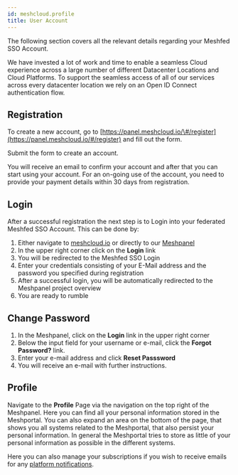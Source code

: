 ```yaml
---
id: meshcloud.profile
title: User Account
---
```

The following section covers all the relevant details regarding your Meshfed SSO Account.

We have invested a lot of work and time to enable a seamless Cloud experience across a large number of different Datacenter Locations and Cloud Platforms. To support the seamless access of all of our services across every datacenter location we rely on an Open ID Connect authentication flow.

## Registration

To create a new account, go to [https://panel.meshcloud.io/\#/register](https://panel.meshcloud.io/#/register) and fill out the form.

Submit the form to create an account.

You will receive an email to confirm your account and after that you can start using your account. For an on-going use of the account, you need to provide your payment details within 30 days from registration.

## Login

After a successful registration the next step is to Login into your federated Meshfed SSO Account. This can be done by:

1. Either navigate to [meshcloud.io](https://www.meshcloud.io) or directly to our [Meshpanel](https://panel.meshcloud.io)
2. In the upper right corner click on the **Login** link
3. You will be redirected to the Meshfed SSO Login
4. Enter your credentials consisting of your E-Mail address and the password you specified during registration
5. After a successful login, you will be automatically redirected to the Meshpanel project overview
6. You are ready to rumble

## Change Password

1. In the Meshpanel, click on the **Login** link in the upper right corner
2. Below the input field for your username or e-mail, click the **Forgot Password?** link.
3. Enter your e-mail address and click **Reset Passsword**
4. You will receive an e-mail with further instructions.

## Profile

Navigate to the **Profile** Page via the navigation on the top right of the Meshpanel. Here you can find all your personal information stored in the Meshportal. You can also expand an area on the bottom of the page, that shows you all systems related to the Meshportal, that also persist your personal information. In general the Meshportal tries to store as little of your personal information as possible in the different systems.

Here you can also manage your subscriptions if you wish to receive emails for any [platform notifications](administration.platforms.md).
